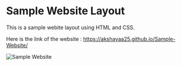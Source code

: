# Sample Website Layout

This is a sample webite layout using HTML and CSS.

Here is the link of the website : https://akshayaa25.github.io/Sample-Website/

![Sample Website](https://user-images.githubusercontent.com/92520985/192112527-0e12fa8c-55c1-4769-bf62-225388764867.png)
